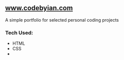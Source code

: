## www.codebyian.com
A simple portfolio for selected personal coding projects

### Tech Used:
- HTML
- CSS
- 
